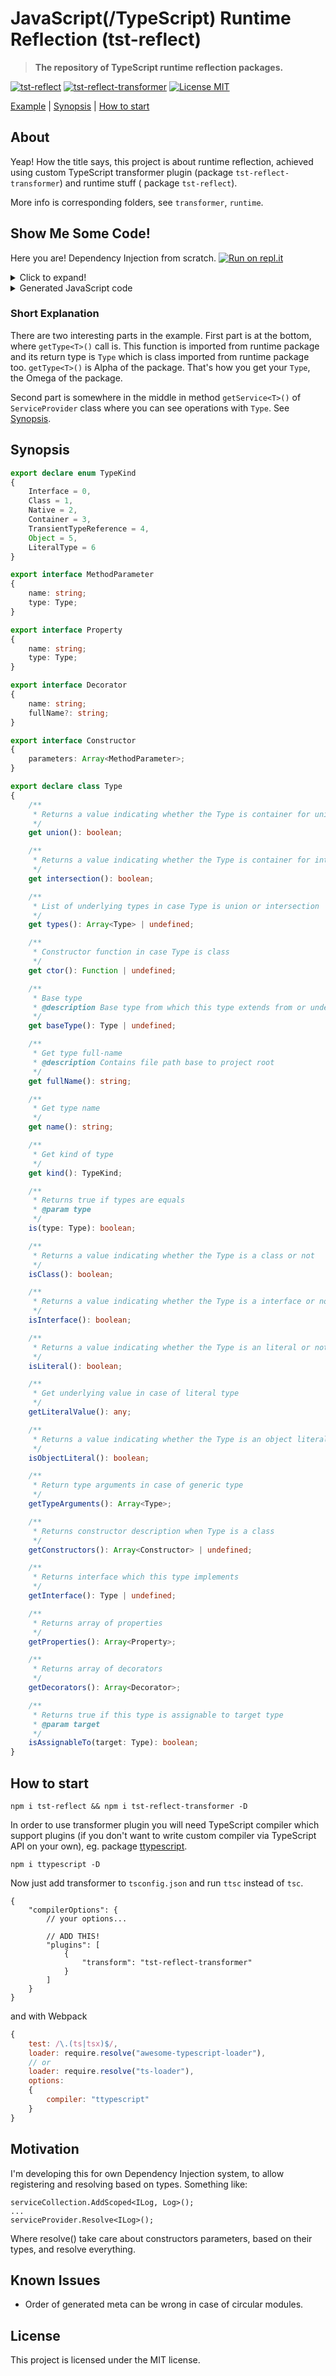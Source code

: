 # JavaScript(/TypeScript) Runtime Reflection (tst-reflect)

> **The repository of TypeScript runtime reflection packages.**

[![tst-reflect](https://img.shields.io/npm/v/tst-reflect.svg?color=brightgreen&style=flat-square&logo=npm&label=tst-reflect)](https://www.npmjs.com/package/tst-reflect)
[![tst-reflect-transformer](https://img.shields.io/npm/v/tst-reflect-transformer.svg?color=brightgreen&style=flat-square&logo=npm&label=tst-reflect-transformer)](https://www.npmjs.com/package/tst-reflect-transformer)
[![License MIT](https://img.shields.io/badge/License-MIT-brightgreen?style=flat-square)](https://opensource.org/licenses/MIT)

[Example](#show-me-some-code) | [Synopsis](#synopsis) | [How to start](#how-to-start)

## About

Yeap! How the title says, this project is about runtime reflection, achieved using custom TypeScript transformer plugin (package `tst-reflect-transformer`) and runtime stuff (
package `tst-reflect`).

More info is corresponding folders, see `transformer`, `runtime`.

## Show Me Some Code!

Here you are! Dependency Injection from scratch.
[![Run on repl.it](https://repl.it/badge/github/Hookyns/tst-reflect-example-01.git)](https://repl.it/github/Hookyns/tst-reflect-example-01.git)

<details><summary>Click to expand!</summary>
<p>

```typescript
import {getType, Type} from "tst-reflect";

class ServiceCollection
{
	public readonly services: Array<[Type, any]> = [];

	foo<A>(foo?: any)
	{
		return getType<A>();
	}

	addTransient<TDep, TImp>(dependencyType?: Type, dependencyImplementation?: Type | any)
	{
		this.services.push([dependencyType ?? getType<TDep>(), dependencyImplementation ?? getType<TImp>()]);
	}
}

class ServiceProvider
{
	private readonly serviceCollection: ServiceCollection;

	constructor(serviceCollection: ServiceCollection)
	{
		this.serviceCollection = serviceCollection;
	}

	getService<TDependency>(type: Type): TDependency
	{
		// Find implementation of type
		const [, impl] = this.serviceCollection.services.find(([dep]) => dep.is(type));

		if (!impl)
		{
			throw new Error(`No implementation registered for '${type.name}'`);
		}

		if (!(impl instanceof Type))
		{
			return impl;
		}

		if (!impl.isClass())
		{
			throw new Error("Registered implementation is not class.");
		}

		// Parameter-less
		if (!impl.getConstructors()?.length)
		{
			return Reflect.construct(impl.ctor, []);
		}

		// Ctor with less parameters preferred
		const ctor = impl.getConstructors().sort((a, b) => a.parameters.length > b.parameters.length ? 1 : 0)[0];

		// Resolve parameters
		const args = ctor.parameters.map(param => this.getService(param.type))

		return Reflect.construct(impl.ctor, args);
	}
}

interface IPrinter
{
	printHelloWorld();

	printText(text: string);
}

abstract class BasePrinter implements IPrinter
{
	abstract printHelloWorld();

	abstract printText(text: string);
}

class ConsolePrinter extends BasePrinter implements IPrinter
{
	private readonly console: Console;

	constructor(console: Console)
	{
		super();
		this.console = console;
	}

	printHelloWorld()
	{
		this.console.log("Hello World!")
	}

	printText(text: string)
	{
		this.console.log(text)
	}
}

//-----------------------------------------

const collection = new ServiceCollection();

collection.addTransient<IPrinter, ConsolePrinter>(); // Working generic!!
collection.addTransient(getType<Console>(), console);

const provider = new ServiceProvider(collection);

//-----------------------------------------

const printer = provider.getService<IPrinter>(getType<IPrinter>());
console.log("printer is instanceof ConsolePrinter:", printer instanceof ConsolePrinter);

printer.printHelloWorld();
printer.printText("Try it on repl.it");
printer.printText("And good bye!");
```

</p>
</details>

<details><summary>Generated JavaScript code</summary>
<p>

```javascript
"use strict";
Object.defineProperty(exports, "__esModule", {value: true});
const tst_reflect_1 = require("tst-reflect");
tst_reflect_1.getType({
	n: "Console",
	fn: "W:/tst-reflect/dev/node_modules/typescript/lib/lib.dom.d.ts:Console",
	props: [{n: "memory", t: tst_reflect_1.getType({n: "any", fn: "any", k: 2})}],
	k: 0
}, 20580);
tst_reflect_1.getType({n: "IPrinter", fn: "W:/tst-reflect/dev/example1.ts:IPrinter", k: 0}, 23131);
tst_reflect_1.getType({n: "BasePrinter", fn: "W:/tst-reflect/dev/example1.ts:BasePrinter", ctors: [{params: []}], k: 1, iface: tst_reflect_1.getType(23131)}, 23133);
tst_reflect_1.getType({
	n: "ConsolePrinter",
	fn: "W:/tst-reflect/dev/example1.ts:ConsolePrinter",
	props: [{n: "console", t: tst_reflect_1.getType(20580)}],
	ctors: [{params: [{n: "console", t: tst_reflect_1.getType(20580)}]}],
	k: 1,
	ctor: () => ConsolePrinter,
	bt: tst_reflect_1.getType(23133)
}, 23139);

class ServiceCollection {
	constructor() {
		this.services = [];
	}

	foo(foo, __genericParams__) {
		return __genericParams__.A;
	}

	addTransient(dependencyType, dependencyImplementation, __genericParams__) {
		this.services.push([dependencyType ?? __genericParams__.TDep, dependencyImplementation ?? __genericParams__.TImp]);
	}
}

class ServiceProvider {
	constructor(serviceCollection) {
		this.serviceCollection = serviceCollection;
	}

	getService(type) {
		const [, impl] = this.serviceCollection.services.find(([dep]) => dep.is(type));
		if (!impl) {
			throw new Error(`No implementation registered for '${type.name}'`);
		}
		if (!(impl instanceof tst_reflect_1.Type)) {
			return impl;
		}
		if (!impl.isClass()) {
			throw new Error("Registered implementation is not class.");
		}
		if (!impl.getConstructors()?.length) {
			return Reflect.construct(impl.ctor, []);
		}
		const ctor = impl.getConstructors().sort((a, b) => a.parameters.length > b.parameters.length ? 1 : 0)[0];
		const args = ctor.parameters.map(param => this.getService(param.type));
		return Reflect.construct(impl.ctor, args);
	}
}

class BasePrinter {
}

class ConsolePrinter extends BasePrinter {
	constructor(console) {
		super();
		this.console = console;
	}

	printHelloWorld() {
		this.console.log("Hello World!");
	}

	printText(text) {
		this.console.log(text);
	}
}

const collection = new ServiceCollection();
collection.addTransient(undefined, undefined, {TDep: tst_reflect_1.getType(23131), TImp: tst_reflect_1.getType(23139)});
collection.addTransient(tst_reflect_1.getType(20580), console);
const provider = new ServiceProvider(collection);
const printer = provider.getService(tst_reflect_1.getType(23131));
console.log("printer is instanceof ConsolePrinter:", printer instanceof ConsolePrinter);
printer.printHelloWorld();
printer.printText("Try it on repl.it");
printer.printText("And good bye!");
```

</p>
</details>

### Short Explanation

There are two interesting parts in the example. First part is at the bottom, where `getType<T>()` call is. This function is imported from runtime package and its return type
is `Type` which is class imported from runtime package too.
`getType<T>()` is Alpha of the package. That's how you get your `Type`, the Omega of the package.

Second part is somewhere in the middle in method `getService<T>()` of `ServiceProvider` class where you can see operations with `Type`. See [Synopsis](#synopsis).

## Synopsis

```typescript
export declare enum TypeKind
{
	Interface = 0,
	Class = 1,
	Native = 2,
	Container = 3,
	TransientTypeReference = 4,
	Object = 5,
	LiteralType = 6
}

export interface MethodParameter
{
	name: string;
	type: Type;
}

export interface Property
{
	name: string;
	type: Type;
}

export interface Decorator
{
	name: string;
	fullName?: string;
}

export interface Constructor
{
	parameters: Array<MethodParameter>;
}

export declare class Type
{
	/**
	 * Returns a value indicating whether the Type is container for unified Types or not
	 */
	get union(): boolean;

	/**
	 * Returns a value indicating whether the Type is container for intersecting Types or not
	 */
	get intersection(): boolean;

	/**
	 * List of underlying types in case Type is union or intersection
	 */
	get types(): Array<Type> | undefined;

	/**
	 * Constructor function in case Type is class
	 */
	get ctor(): Function | undefined;

	/**
	 * Base type
	 * @description Base type from which this type extends from or undefined if type is Object.
	 */
	get baseType(): Type | undefined;

	/**
	 * Get type full-name
	 * @description Contains file path base to project root
	 */
	get fullName(): string;

	/**
	 * Get type name
	 */
	get name(): string;

	/**
	 * Get kind of type
	 */
	get kind(): TypeKind;

	/**
	 * Returns true if types are equals
	 * @param type
	 */
	is(type: Type): boolean;

	/**
	 * Returns a value indicating whether the Type is a class or not
	 */
	isClass(): boolean;

	/**
	 * Returns a value indicating whether the Type is a interface or not
	 */
	isInterface(): boolean;

	/**
	 * Returns a value indicating whether the Type is an literal or not
	 */
	isLiteral(): boolean;

	/**
	 * Get underlying value in case of literal type
	 */
	getLiteralValue(): any;

	/**
	 * Returns a value indicating whether the Type is an object literal or not
	 */
	isObjectLiteral(): boolean;

	/**
	 * Return type arguments in case of generic type
	 */
	getTypeArguments(): Array<Type>;

	/**
	 * Returns constructor description when Type is a class
	 */
	getConstructors(): Array<Constructor> | undefined;

	/**
	 * Returns interface which this type implements
	 */
	getInterface(): Type | undefined;

	/**
	 * Returns array of properties
	 */
	getProperties(): Array<Property>;

	/**
	 * Returns array of decorators
	 */
	getDecorators(): Array<Decorator>;

	/**
	 * Returns true if this type is assignable to target type
	 * @param target
	 */
	isAssignableTo(target: Type): boolean;
}
```

## How to start

`npm i tst-reflect && npm i tst-reflect-transformer -D`

In order to use transformer plugin you will need TypeScript compiler which support plugins (if you don't want to write custom compiler via TypeScript API on your own), eg.
package [ttypescript](https://www.npmjs.com/package/ttypescript).

`npm i ttypescript -D`

Now just add transformer to `tsconfig.json` and run `ttsc` instead of `tsc`.

```json5
{
	"compilerOptions": {
		// your options...

		// ADD THIS!
		"plugins": [
			{
				"transform": "tst-reflect-transformer"
			}
		]
	}
}
```

and with Webpack

```javascript
{
	test: /\.(ts|tsx)$/,
	loader: require.resolve("awesome-typescript-loader"),
	// or
	loader: require.resolve("ts-loader"),
	options:
	{
		compiler: "ttypescript"
	}
}
```

## Motivation

I'm developing this for own Dependency Injection system, to allow registering and resolving based on types. Something like:

```
serviceCollection.AddScoped<ILog, Log>();
...
serviceProvider.Resolve<ILog>();
```

Where resolve() take care about constructors parameters, based on their types, and resolve everything.

## Known Issues

* Order of generated meta can be wrong in case of circular modules.

## License

This project is licensed under the MIT license.

